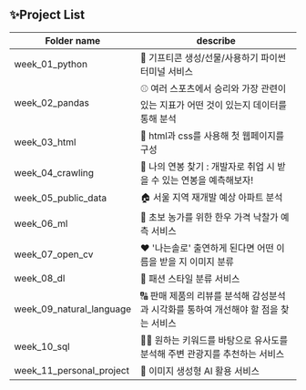 ## ✨Project List

| Folder name | describe |
| --- | --- |
| week_01_python | 📕 기프티콘 생성/선물/사용하기 파이썬 터미널 서비스 |
| week_02_pandas | ⚾ 여러 스포츠에서 승리와 가장 관련이 있는 지표가 어떤 것이 있는지 데이터를 통해 분석 |
| week_03_html | 🧮 html과 css를 사용해 첫 웹페이지를 구성 |
| week_04_crawling | 🔎 나의 연봉 찾기 : 개발자로 취업 시 받을 수 있는 연봉을 예측해보자! |
| week_05_public_data | 🏠 서울 지역 재개발 예상 아파트 분석 |
| week_06_ml | 🍖 초보 농가를 위한 한우 가격 낙찰가 예측 서비스 |
| week_07_open_cv | ❤️ '나는솔로' 출연하게 된다면 어떤 이름을 받을 지 이미지 분류 |
| week_08_dl | 👕 패션 스타일 분류 서비스 |
| week_09_natural_language | 🔠 판매 제품의 리뷰를 분석해 감성분석과 시각화를 통하여 개선해야 할 점을 찾는 서비스 |
| week_10_sql | 🕵🏻 원하는 키워드를 바탕으로 유사도를 분석해 주변 관광지를 추천하는 서비스 |
| week_11_personal_project | 🌅 이미지 생성형 AI 활용 서비스 |
